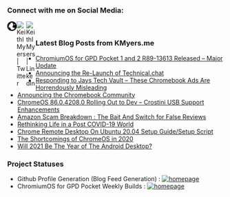 <!--
**KeithIMyers/KeithIMyers** is a ✨ _special_ ✨ repository because its `README.md` (this file) appears on your GitHub profile.

Here are some ideas to get you started:

- 🔭 I’m currently working on ...
- 🌱 I’m currently learning ...
- 👯 I’m looking to collaborate on ...
- 🤔 I’m looking for help with ...
- 💬 Ask me about ...
- 📫 How to reach me: ...
- 😄 Pronouns: ...
- ⚡ Fun fact: ...
-->
### Connect with me on Social Media:

[<img align="left" alt="KMyers.me" width="22px" src="https://raw.githubusercontent.com/iconic/open-iconic/master/svg/globe.svg" />][website]
[<img align="left" alt="KeithIMyers| Twitter" width="22px" src="https://cdn.jsdelivr.net/npm/simple-icons@v3/icons/twitter.svg" />][twitter]
[<img align="left" alt="KeithIMyers | LinkedIn" width="22px" src="https://cdn.jsdelivr.net/npm/simple-icons@v3/icons/linkedin.svg" />][linkedin]
<br />


### Latest Blog Posts from KMyers.me
<!-- BLOG-POST-LIST:START -->
- [ChromiumOS for GPD Pocket 1 and 2 R89-13613 Released – Major Update](https://kmyers.me/blog/chromiumos-for-gpd-pocket/chromiumos-for-gpd-pocket-1-and-2-r89-13613-released-major-update/?utm_source=rss&utm_medium=rss&utm_campaign=chromiumos-for-gpd-pocket-1-and-2-r89-13613-released-major-update)
- [Announcing the Re-Launch of Technical.chat](https://kmyers.me/blog/general/announcing-the-re-launch-of-technical-chat/?utm_source=rss&utm_medium=rss&utm_campaign=announcing-the-re-launch-of-technical-chat)
- [Responding to Jays Tech Vault – These Chromebook Ads Are Horrendously Misleading](https://kmyers.me/blog/chromeos/responding-to-jays-tech-vault-these-chromebook-ads-are-horrendously-misleading/?utm_source=rss&utm_medium=rss&utm_campaign=responding-to-jays-tech-vault-these-chromebook-ads-are-horrendously-misleading)
- [Announcing the Chromebook Community](https://kmyers.me/blog/chromeos/announcing-the-chromebook-community/?utm_source=rss&utm_medium=rss&utm_campaign=announcing-the-chromebook-community)
- [ChromeOS 86.0.4208.0 Rolling Out to Dev – Crostini USB Support Enhancements](https://kmyers.me/blog/chromeos/chromeos-86-0-4208-0-rolling-out-to-dev-crostini-usb-support-enhancements/?utm_source=rss&utm_medium=rss&utm_campaign=chromeos-86-0-4208-0-rolling-out-to-dev-crostini-usb-support-enhancements)
- [Amazon Scam Breakdown : The Bait And Switch for False Reviews](https://kmyers.me/blog/general/amazon-scam-breakdown-the-bait-and-switch-for-false-reviews/?utm_source=rss&utm_medium=rss&utm_campaign=amazon-scam-breakdown-the-bait-and-switch-for-false-reviews)
- [Rethinking Life in a Post COVID-19 World](https://kmyers.me/blog/general/rethinking-life-in-a-post-covid-19-world/?utm_source=rss&utm_medium=rss&utm_campaign=rethinking-life-in-a-post-covid-19-world)
- [Chrome Remote Desktop On Ubuntu 20.04 Setup Guide/Setup Script](https://kmyers.me/blog/linux/chrome-remote-desktop-on-ubuntu-20-04-setup-guide-setup-script/?utm_source=rss&utm_medium=rss&utm_campaign=chrome-remote-desktop-on-ubuntu-20-04-setup-guide-setup-script)
- [The Shortcomings of ChromeOS in 2020](https://kmyers.me/blog/chromeos/the-shortcomings-of-chromeos-in-2020/?utm_source=rss&utm_medium=rss&utm_campaign=the-shortcomings-of-chromeos-in-2020)
- [Will 2021 Be The Year of The Android Desktop?](https://kmyers.me/blog/android/will-2021-be-the-year-of-the-android-desktop/?utm_source=rss&utm_medium=rss&utm_campaign=will-2021-be-the-year-of-the-android-desktop)
<!-- BLOG-POST-LIST:END -->


### Project Statuses
- Github Profile Generation (Blog Feed Generation)  : [![homepage](https://github.com/KeithIMyers/KeithIMyers/workflows/Latest%20blog%20post%20workflow/badge.svg)](https://kmyers.me/blog/ "Blog Page")
- ChromiumOS for GPD Pocket Weekly Builds : [![homepage](https://github.com/KeithIMyers/overlay-gpdpocket/workflows/Build%20Automation/badge.svg)](https://github.com/KeithIMyers/overlay-gpdpocket "Project Page")

[website]: https://KMyers.me
[twitter]: https://twitter.com/KeithIMyers
[linkedin]: https://linkedin.com/in/keithimyers/
